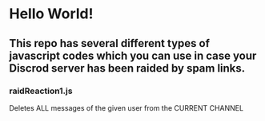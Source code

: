 # Hello World!

## This repo has several different types of javascript codes which you can use in case your Discrod server has been raided by spam links.

### raidReaction1.js
Deletes ALL messages of the given user from the CURRENT CHANNEL
